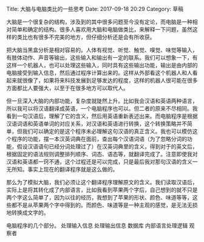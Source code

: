 Title: 大脑与电脑类比的一些思考
Date: 2017-09-18 20:29
Category: 草稿

大脑是一个很复杂的结构，涉及到的其中很多问题至今没有定论，而电脑是一种相对简单和确定的结构。很多人喜欢用大脑和电脑做类比，来解释一下问题，虽然这样的类比也有很多不完美的地方，但仔细分析还是会有所收获。

把大脑当黑盒分析是相对容易的。人体有视觉、听觉、触觉、嗅觉、味觉等输入，有肢体动作、声音等输出，这些输入和输出有一定的联系。我们可以想象一下，有这样一个机器人，也可以处理这些输入，同时具有这些输出功能，输出是由内部的电脑接受到输入信息，然后通过程序计算出来的。这样从外部看这个机器人和人看起来就很像了，如果将来科技发展到足够发达的程度，这样的机器人很可能在很多方面都比人要强大，以至于在很多地方可以取代人。

但一旦深入大脑的内部功能，复杂度就陡然上升。比如我会汉语和英语两种语言，所以我可以将汉语翻译成英语，一个电脑程序也可以。但二者的原来不尽相同。我看到一句汉语后，理解了它的含义，然后用英语重新表述出来。而电脑程序是根据汉语词语和英语单词的对应关系，对汉语和英语进行转换，这个转换策略并不简单，但我们可以确定的是这个程序未必理解这句汉语的真正含义。我也可以模仿这个程序的功能，摆一本汉英词典在面前，查出每个汉语词语（为了忽略分词的功能，假设汉语语句已经分词处理过了）在汉英词典里的含义，得到对于的英文后，根据固定的语法规则调整排列顺序、词态、语态等，就翻译完成了。注意即使我对汉语和英语都一窍不通，这个过程还是可以完成，只是最后我对那句汉语的含义一无所知。事实上现在的翻译程序就是这么做的。

那么为了模拟大脑，我们必须让这个翻译程序理解原文的含义。我们读取汉语后，实际上是将其转化成了内部语言，比如我看到苹果两个字后，自己想到的就不只是两个字这么简单了，因为以往的经历，我想到了苹果的形状、颜色、味道等等，这些都不是从苹果两个字中得到的。而颜色、味道等是一种主观的感觉，是无法无损地转换成文字的。


电脑程序的几个部分。
处理输入信息
处理输出信息
数据库
内部语言处理逻辑
观察者
